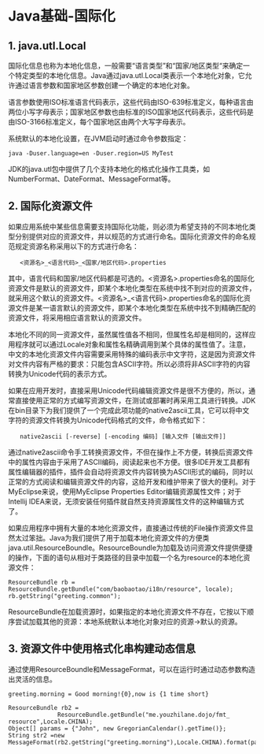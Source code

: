 ﻿# Java基础-国际化

## 1. java.utl.Local

国际化信息也称为本地化信息，一般需要“语言类型”和“国家/地区类型“来确定一个特定类型的本地化信息。Java通过java.utl.Local类表示一个本地化对象，它允许通过语言参数和国家地区参数创建一个确定的本地化对象。

语言参数使用ISO标准语言代码表示，这些代码由ISO-639标准定义，每种语言由两位小写字母表示；国家地区参数也由标准的ISO国家地区代码表示，这些代码是由ISO-3166标准定义，每个国家地区由两个大写字母表示。

系统默认的本地化设置，在JVM启动时通过命令参数指定：

```
java -Duser.language=en -Duser.region=US MyTest
```

JDK的java.utl包中提供了几个支持本地化的格式化操作工具类，如NumberFormat、DateFormat、MessageFormat等。

## 2. 国际化资源文件

如果应用系统中某些信息需要支持国际化功能，则必须为希望支持的不同本地化类型分别提供对应的资源文件，并以规范的方式进行命名。国际化资源文件的命名规范规定资源名称采用以下的方式进行命名：

```
　　<资源名>_<语言代码>_<国家/地区代码>.properties
```

其中，语言代码和国家/地区代码都是可选的。<资源名>.properties命名的国际化资源文件是默认的资源文件，即某个本地化类型在系统中找不到对应的资源文件，就采用这个默认的资源文件。<资源名>_<语言代码>.properties命名的国际化资源文件是某一语言默认的资源文件，即某个本地化类型在系统中找不到精确匹配的资源文件，将采用相应语言默认的资源文件。

本地化不同的同一资源文件，虽然属性值各不相同，但属性名却是相同的，这样应用程序就可以通过Locale对象和属性名精确调用到某个具体的属性值了。注意，中文的本地化资源文件内容需要采用特殊的编码表示中文字符，这是因为资源文件对文件内容有严格的要求：只能包含ASCII字符。所以必须将非ASCII字符的内容转换为Unicode代码的表示方式。

如果在应用开发时，直接采用Unicode代码编辑资源文件是很不方便的，所以，通常直接使用正常的方式编写资源文件，在测试或部署时再采用工具进行转换。JDK在bin目录下为我们提供了一个完成此项功能的native2ascii工具，它可以将中文字符的资源文件转换为Unicode代码格式的文件，命令格式如下：

```
　　native2ascii [-reverse] [-encoding 编码] [输入文件 [输出文件]]
```

通过native2ascii命令手工转换资源文件，不但在操作上不方便，转换后资源文件中的属性内容由于采用了ASCII编码，阅读起来也不方便。很多IDE开发工具都有属性编辑器的插件，插件会自动将资源文件内容转换为ASCII形式的编码，同时以正常的方式阅读和编辑资源文件的内容，这给开发和维护带来了很大的便利。对于MyEclipse来说，使用MyEclipse Properties Editor编辑资源属性文件；对于Intellij IDEA来说，无须安装任何插件就自然支持资源属性文件的这种编辑方式了。

如果应用程序中拥有大量的本地化资源文件，直接通过传统的File操作资源文件显然太过笨拙。Java为我们提供了用于加载本地化资源文件的方便类java.util.ResourceBoundle。ResourceBoundle为加载及访问资源文件提供便捷的操作，下面的语句从相对于类路径的目录中加载一个名为resource的本地化资源文件：

```
ResourceBundle rb = ResourceBundle.getBundle("com/baobaotao/i18n/resource", locale);
rb.getString("greeting.common");
```

ResourceBundle在加载资源时，如果指定的本地化资源文件不存在，它按以下顺序尝试加载其他的资源：本地系统默认本地化对象对应的资源→默认的资源。

## 3. 资源文件中使用格式化串构建动态信息

通过使用ResourceBoundle和MessageFormat，可以在运行时通过动态参数构造出灵活的信息。

```
greeting.morning = Good morning!{0},now is {1 time short}
```

```
ResourceBundle rb2 =     
              ResourceBundle.getBundle("me.youzhilane.dojo/fmt_ resource",Locale.CHINA);    
Object[] params = {"John", new GregorianCalendar().getTime()};
String str2 =new MessageFormat(rb2.getString("greeting.morning"),Locale.CHINA).format(params);
```
